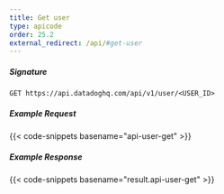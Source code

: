 ```yaml
---
title: Get user
type: apicode
order: 25.2
external_redirect: /api/#get-user
---
```


##### Signature
`GET https://api.datadoghq.com/api/v1/user/<USER_ID>`
##### Example Request
{{< code-snippets basename="api-user-get" >}}
##### Example Response
{{< code-snippets basename="result.api-user-get" >}}

